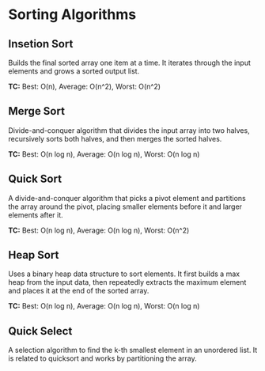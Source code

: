 # Sorting Algorithms

## Insetion Sort
Builds the final sorted array one item at a time. It iterates through the input elements and grows a sorted output list.

**TC:** Best: O(n), Average: O(n^2), Worst: O(n^2)

## Merge Sort 
Divide-and-conquer algorithm that divides the input array into two halves, recursively sorts both halves, and then merges the sorted halves.

**TC:** Best: O(n log n), Average: O(n log n), Worst: O(n log n)

## Quick Sort
A divide-and-conquer algorithm that picks a pivot element and partitions the array around the pivot, placing smaller elements before it and larger elements after it.

**TC:** Best: O(n log n), Average: O(n log n), Worst: O(n^2)

## Heap Sort
Uses a binary heap data structure to sort elements. It first builds a max heap from the input data, then repeatedly extracts the maximum element and places it at the end of the sorted array.

**TC:** Best: O(n log n), Average: O(n log n), Worst: O(n log n)

## Quick Select
A selection algorithm to find the k-th smallest element in an unordered list. It is related to quicksort and works by partitioning the array.